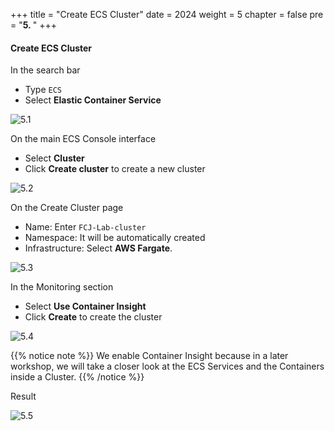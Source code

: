 +++
title = "Create ECS Cluster"
date = 2024
weight = 5
chapter = false
pre = "<b>5. </b>"
+++

#### Create ECS Cluster

In the search bar

- Type `ECS`
- Select **Elastic Container Service**

![5.1](/images/5-create-ecs-cluster/5.1.png)

On the main ECS Console interface

- Select **Cluster**
- Click **Create cluster** to create a new cluster

![5.2](/images/5-create-ecs-cluster/5.2.png)

On the Create Cluster page

- Name: Enter `FCJ-Lab-cluster`
- Namespace: It will be automatically created
- Infrastructure: Select **AWS Fargate**.

![5.3](/images/5-create-ecs-cluster/5.3.png)

In the Monitoring section

- Select **Use Container Insight**
- Click **Create** to create the cluster

![5.4](/images/5-create-ecs-cluster/5.4.png)

{{% notice note %}}
We enable Container Insight because in a later workshop, we will take a closer look at the ECS Services and the Containers inside a Cluster.
{{% /notice %}}

Result

![5.5](/images/5-create-ecs-cluster/5.5.png)

